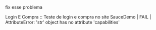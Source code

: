 fix esse problema

Login E Compra :: Teste de login e compra no site SauceDemo           | FAIL |
AttributeError: 'str' object has no attribute 'capabilities'